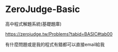 # ZeroJudge-Basic
高中程式解題系統(基礎題庫)

https://zerojudge.tw/Problems?tabid=BASIC#tab00

有什麼問題或是我的程式有錯都可以直接email給我
